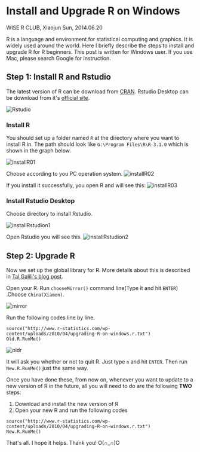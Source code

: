 # Install and Upgrade R on Windows

WISE R CLUB, Xiaojun Sun, 2014.06.20

R is a language and environment for statistical computing and graphics. It is widely used around the world. Here I briefly describe the steps to install and upgrade R for R beginners. This post is written for Windows user. If you use Mac, please search Google for instruction. 

## Step 1: Install R and Rstudio
The latest version of R can be download from [CRAN][2]. Rstudio Desktop can be download from it's [official site][3]. 

![Rstudio](http://i.imgbox.com/IHpsi4Gn.png "Download Rstudio")

### Install R

You should set up a folder named `R` at the directory where you want to install R in. The path should look like `G:\Program Files\R\R-3.1.0` which is shown in the graph below.

![installR01](http://i.imgbox.com/IRTRIvg5.jpg "Choose directory to install R")

Choose according to you PC operation system.
![installR02](http://i.imgbox.com/fo9YGrzg.jpg "Choose according to you PC system")

If you install it successfully, you open R and will see this:
![installR03](http://i.imgbox.com/5aw3DW4B.jpg "R windows") 

### Install Rstudio Desktop

Choose directory to install Rstudio.

![installRstudion1](http://i.imgbox.com/exN40Tst.jpg "Choose directory to install Rstudio")

Open Rstudio you will see this.
![installRstudion2](http://i.imgbox.com/W5BWO12s.jpg "Rstudio Interface")


## Step 2: Upgrade R
Now we set up the global library for R. More details about this is described in [Tal Galili's blog post][1].

Open your R. Run `chooseMirror()` command line(Type it and hit `ENTER`) .Choose `China(Xiamen)`.

![mirror](http://i.imgbox.com/nMC12nzx.jpg "Choose Mirror")

Run the following codes line by line.
```
source("http://www.r-statistics.com/wp-content/uploads/2010/04/upgrading-R-on-windows.r.txt")
Old.R.RunMe()
```

![oldr](http://i.imgbox.com/yn5SmnIH.jpg "Set global lib")

It will ask you whether or not to quit R. Just type `n` and hit `ENTER`. Then run `New.R.RunMe()` just the same way.


Once you have done these, from now on, whenever you want to update to a new version of R in the future, all you will need to do are the following **TWO** steps:

1. Download and install the new version of R
2. Open your new R and run the following codes

```
source("http://www.r-statistics.com/wp-content/uploads/2010/04/upgrading-R-on-windows.r.txt")
New.R.RunMe()
```

That's all. I hope it helps. Thank you! O(∩_∩)O


[1]: http://www.r-statistics.com/2010/04/changing-your-r-upgrading-strategy-and-the-r-code-to-do-it-on-windows/
[2]: http://mirrors.xmu.edu.cn/CRAN/
[3]: http://www.rstudio.com/products/rstudio/download/
